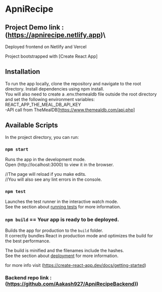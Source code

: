 # ApniRecipe
## Project Demo link : (https://apnirecipe.netlify.app)\
Deployed frontend on Netlify and Vercel

Project bootstrapped with [Create React App]

## Installation
To run the app locally, clone the repository and navigate to the root directory. Install dependencies using npm install.\
You will also need to create a .env.themealdb file outside the root directory and set the following environment variables:\
REACT_APP_THE_MEAL_DB_API_KEY\
-API call from TheMealDB[https://www.themealdb.com/api.php]<br/>

## Available Scripts
In the project directory, you can run:
### `npm start`
Runs the app in the development mode.\
Open (http://localhost:3000) to view it in the browser.

//The page will reload if you make edits.\
//You will also see any lint errors in the console.

### `npm test`
Launches the test runner in the interactive watch mode.\
See the section about [running tests](https://facebook.github.io/create-react-app/docs/running-tests) for more information.

### `npm build` == Your app is ready to be deployed.
Builds the app for production to the `build` folder.\
It correctly bundles React in production mode and optimizes the build for the best performance.

The build is minified and the filenames include the hashes.\
See the section about [deployment](https://facebook.github.io/create-react-app/docs/deployment) for more information.

for more info visit (https://create-react-app.dev/docs/getting-started)

### Backend repo link : (https://github.com/Aakash927/ApniRecipeBackend))
